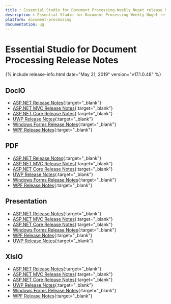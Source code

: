 ```yaml
---
title : Essential Studio for Document Processing Weekly Nuget release Release Notes  
description : Essential Studio for Document Processing Weekly Nuget release Release Notes  
platform: document-processing
documentation: ug
---
```


# Essential Studio for Document Processing  Release Notes  

{% include release-info.html date="May 21, 2019" version="v17.1.0.48" %} 

## DocIO

* [ASP.NET Release Notes](/aspnet/release-notes/v17.1.0.48#docio){:target="_blank"}
* [ASP.NET MVC Release Notes](/aspnetmvc/release-notes/v17.1.0.48#docio){:target="_blank"}
* [ASP.NET Core Release Notes](/aspnet-core/release-notes/v17.1.0.48#docio){:target="_blank"}
* [UWP Release Notes](/uwp/release-notes/v17.1.0.48#docio){:target="_blank"}
* [Windows Forms Release Notes](/windowsforms/release-notes/v17.1.0.48#docio){:target="_blank"}
* [WPF Release Notes](/wpf/release-notes/v17.1.0.48#docio){:target="_blank"}


## PDF

* [ASP.NET Release Notes](/aspnet/release-notes/v17.1.0.48#pdf){:target="_blank"}
* [ASP.NET MVC Release Notes](/aspnetmvc/release-notes/v17.1.0.48#pdf){:target="_blank"}
* [ASP.NET Core Release Notes](/aspnet-core/release-notes/v17.1.0.48#pdf){:target="_blank"}
* [UWP Release Notes](/uwp/release-notes/v17.1.0.48#pdf){:target="_blank"}
* [Windows Forms Release Notes](/windowsforms/release-notes/v17.1.0.48#pdf){:target="_blank"}
* [WPF Release Notes](/wpf/release-notes/v17.1.0.48#pdf){:target="_blank"}


## Presentation

* [ASP.NET Release Notes](/aspnet/release-notes/v17.1.0.48#presentation){:target="_blank"}
* [ASP.NET MVC Release Notes](/aspnetmvc/release-notes/v17.1.0.48#presentation){:target="_blank"}
* [ASP.NET Core Release Notes](/aspnet-core/release-notes/v17.1.0.48#presentation){:target="_blank"}
* [Windows Forms Release Notes](/windowsforms/release-notes/v17.1.0.48#presentation){:target="_blank"}
* [WPF Release Notes](/wpf/release-notes/v17.1.0.48#presentation){:target="_blank"}
* [UWP Release Notes](/uwp/release-notes/v17.1.0.48#presentation){:target="_blank"}


## XlsIO

* [ASP.NET Release Notes](/aspnet/release-notes/v17.1.0.48#xlsio){:target="_blank"}
* [ASP.NET MVC Release Notes](/aspnetmvc/release-notes/v17.1.0.48#xlsio){:target="_blank"}
* [ASP.NET Core Release Notes](/aspnet-core/release-notes/v17.1.0.48#xlsio){:target="_blank"}
* [UWP Release Notes](/uwp/release-notes/v17.1.0.48#xlsio){:target="_blank"}
* [Windows Forms Release Notes](/windowsforms/release-notes/v17.1.0.48#xlsio){:target="_blank"}
* [WPF Release Notes](/wpf/release-notes/v17.1.0.48#xlsio){:target="_blank"}